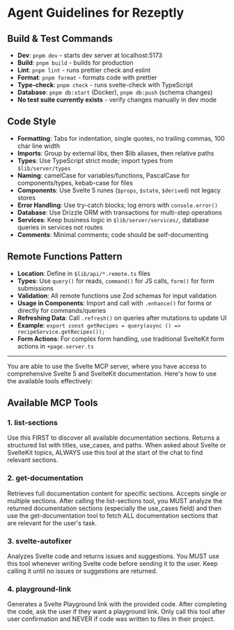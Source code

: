 # Agent Guidelines for Rezeptly

## Build & Test Commands

- **Dev**: `pnpm dev` - starts dev server at localhost:5173
- **Build**: `pnpm build` - builds for production
- **Lint**: `pnpm lint` - runs prettier check and eslint
- **Format**: `pnpm format` - formats code with prettier
- **Type-check**: `pnpm check` - runs svelte-check with TypeScript
- **Database**: `pnpm db:start` (Docker), `pnpm db:push` (schema changes)
- **No test suite currently exists** - verify changes manually in dev mode

## Code Style

- **Formatting**: Tabs for indentation, single quotes, no trailing commas, 100 char line width
- **Imports**: Group by external libs, then $lib aliases, then relative paths
- **Types**: Use TypeScript strict mode; import types from `$lib/server/types`
- **Naming**: camelCase for variables/functions, PascalCase for components/types, kebab-case for files
- **Components**: Use Svelte 5 runes (`$props`, `$state`, `$derived`) not legacy stores
- **Error Handling**: Use try-catch blocks; log errors with `console.error()`
- **Database**: Use Drizzle ORM with transactions for multi-step operations
- **Services**: Keep business logic in `$lib/server/services/`, database queries in services not routes
- **Comments**: Minimal comments; code should be self-documenting

## Remote Functions Pattern

- **Location**: Define in `$lib/api/*.remote.ts` files
- **Types**: Use `query()` for reads, `command()` for JS calls, `form()` for form submissions
- **Validation**: All remote functions use Zod schemas for input validation
- **Usage in Components**: Import and call with `.enhance()` for forms or directly for commands/queries
- **Refreshing Data**: Call `.refresh()` on queries after mutations to update UI
- **Example**: `export const getRecipes = query(async () => recipeService.getRecipes());`
- **Form Actions**: For complex form handling, use traditional SvelteKit form actions in `+page.server.ts`

---

You are able to use the Svelte MCP server, where you have access to comprehensive Svelte 5 and SvelteKit documentation. Here's how to use the available tools effectively:

## Available MCP Tools

### 1. list-sections

Use this FIRST to discover all available documentation sections. Returns a structured list with titles, use_cases, and paths.
When asked about Svelte or SvelteKit topics, ALWAYS use this tool at the start of the chat to find relevant sections.

### 2. get-documentation

Retrieves full documentation content for specific sections. Accepts single or multiple sections.
After calling the list-sections tool, you MUST analyze the returned documentation sections (especially the use_cases field) and then use the get-documentation tool to fetch ALL documentation sections that are relevant for the user's task.

### 3. svelte-autofixer

Analyzes Svelte code and returns issues and suggestions.
You MUST use this tool whenever writing Svelte code before sending it to the user. Keep calling it until no issues or suggestions are returned.

### 4. playground-link

Generates a Svelte Playground link with the provided code.
After completing the code, ask the user if they want a playground link. Only call this tool after user confirmation and NEVER if code was written to files in their project.
